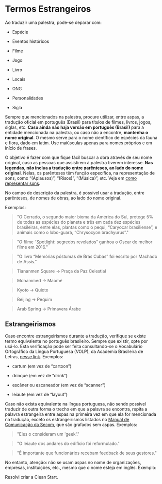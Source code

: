 # Termos Estrangeiros

Ao traduzir uma palestra, pode-se deparar com:

- Espécie

- Eventos históricos

- Filme

- Jogo

- Livro

- Locais

- ONG

- Personalidades

- Sigla

Sempre que mencionados na palestra, procure utilizar, entre aspas, a tradução oficial em português (Brasil) para títulos de filmes, livros, jogos, siglas, etc. **Caso ainda não haja versão em português (Brasil)** para a entidade mencionada na palestra, ou caso não a encontre, **mantenha o nome original**. O mesmo serve para o nome científico de espécies da fauna e flora, dado em latim. Use maiúsculas apenas para nomes próprios e em início de frases.

O objetivo é fazer com que fique fácil buscar a obra através de seu nome original, caso as pessoas que assistirem à palestra tiverem interesse. **Nas legendas, não inclua a tradução entre parênteses, ao lado do nome original**. Nelas, os parênteses têm função específica, na representação de sons, como “(Aplausos)”, “(Risos)”, “(Música)”, etc. Veja em [como representar sons][te1].

No campo de descrição da palestra, é possível usar a tradução, entre parênteses, de nomes de obras, ao lado do nome original.

Exemplos:

> "O Cerrado, o segundo maior bioma da América do Sul, protege 5% de todas as espécies do planeta e três em cada dez espécies brasileiras, entre elas, plantas como o pequi, “Caryocar brasiliense”, e animais como o lobo-guará, “Chrysocyon brachyurus”."

> "O filme “Spotlight: segredos revelados” ganhou o Oscar de melhor filme em 2016."

> "O livro “Memórias póstumas de Brás Cubas” foi escrito por Machado de Assis."

> Tiananmen Square -> Praça da Paz Celestial

> Mohammed -> Maomé

> Kyoto → Quioto

> Beijing → Pequim

> Arab Spring → Primavera Árabe

## Estrangeirismos

Caso encontre estrangeirismos durante a tradução, verifique se existe termo equivalente no português brasileiro. Sempre que existir, opte por usá-lo. Esta verificação pode ser feita consultando-se o Vocabulário Ortográfico da Língua Portuguesa (VOLP), da Academia Brasileira de Letras, [nesse link][te2]. Exemplos:

- cartum (em vez de “cartoon”)

- drinque (em vez de “drink”)

- escâner ou escaneador (em vez de “scanner”)

- leiaute (em vez de “layout”)

Caso não exista equivalente na língua portuguesa, não sendo possível traduzir de outra forma o trecho em que a palavra se encontra, repita a palavra estrangeira entre aspas na primeira vez em que ela for mencionada na tradução, exceto os estrangeirismos listados no [Manual de Comunicação da Secom][te3], que são grafados sem aspas. Exemplos:

> "Eles o consideram um 'geek'."

> "O leiaute dos andares do edifício foi reformulado."

> "É importante que funcionários recebam feedback de seus gestores."

No entanto, atenção: não se usam aspas no nome de organizações, empresas, instituições, etc., mesmo que o nome esteja em inglês. Exemplo:

Resolvi criar a Clean Start.



[te1]: index.md
[te2]: http://www.academia.org.br/abl/cgi/cgilua.exe/sys/start.htm?sid=23
[te3]: http://www12.senado.gov.br/manualdecomunicacao/redacao-e-estilo/estilo/estrangeirismos-grafados-sem-italico
